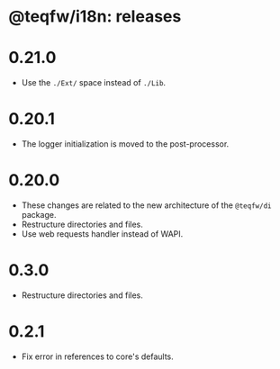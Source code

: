 # @teqfw/i18n: releases

# 0.21.0

* Use the `./Ext/` space instead of `./Lib`.

# 0.20.1

* The logger initialization is moved to the post-processor.

# 0.20.0

* These changes are related to the new architecture of the `@teqfw/di` package.
* Restructure directories and files.
* Use web requests handler instead of WAPI.

# 0.3.0

* Restructure directories and files.

# 0.2.1

* Fix error in references to core's defaults.

